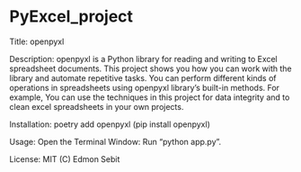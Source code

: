 # PyExcel_project

Title: openpyxl

Description: openpyxl is a Python library for reading and writing to Excel spreadsheet documents. This project shows you how you can work with the library and automate repetitive tasks. You can perform different kinds of operations in spreadsheets using openpyxl library’s built-in methods. For example, You can use the techniques in this project for data integrity and to clean excel spreadsheets in your own projects.

Installation: poetry add openpyxl (pip install openpyxl)

Usage: Open the Terminal Window: Run “python app.py”.

License: MIT (C) Edmon Sebit
